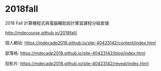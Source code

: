 # 2018fall
2018 Fall 計算機程式與電腦輔助設計實習課程分組倉儲

http://mdecourse.github.io/2018fall/

個人網站: https://mdecadp2018.github.io/site-40423142/content/index.html

部落格: https://mdecadp2018.github.io/site-40423142/blog/index.html

投影片: https://mdecadp2018.github.io/site-40423142/reveal/index.html